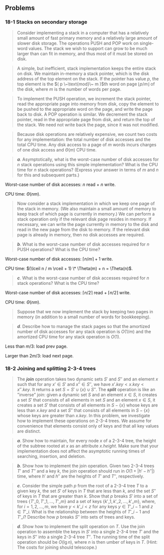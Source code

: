## Problems

### 18-1 Stacks on secondary storage

> Consider implementing a stack in a computer that has a relatively small amount of fast primary memory and a relatively large amount of slower disk storage. The operations PUSH and POP work on single-word values. The stack we wish to support can grow to be much larger than can fit in memory, and thus most of it must be stored on disk.

> A simple, but inefficient, stack implementation keeps the entire stack on disk. We maintain in-memory a stack pointer, which is the disk address of the top element on the stack. If the pointer has value $p$, the top element is the $( p \~\text{mod}\~ m )$th word on page $\lfloor p / m \rfloor$ of the disk, where $m$ is the number of words per page.

> To implement the PUSH operation, we increment the stack pointer, read the appropriate page into memory from disk, copy the element to be pushed to the appropriate word on the page, and write the page back to disk. A POP operation is similar. We decrement the stack pointer, read in the appropriate page from disk, and return the top of the stack. We need not write back the page, since it was not modified.

> Because disk operations are relatively expensive, we count two costs for any implementation: the total number of disk accesses and the total CPU time. Any disk access to a page of $m$ words incurs charges of one disk access and $\Theta(m)$ CPU time.

> __*a*__. Asymptotically, what is the worst-case number of disk accesses for $n$ stack operations using this simple implementation? What is the CPU time for $n$ stack operations? (Express your answer in terms of $m$ and $n$ for this and subsequent parts.)

Worst-case number of disk accesses: $n$ read + $n$ write.

CPU time: $\Theta(nm)$.

> Now consider a stack implementation in which we keep one page of the stack in memory. (We also maintain a small amount of memory to keep track of which page is currently in memory.) We can perform a stack operation only if the relevant disk page resides in memory. If necessary, we can write the page currently in memory to the disk and read in the new page from the disk to memory. If the relevant disk page is already in memory, then no disk accesses are required.

> __*b*__. What is the worst-case number of disk accesses required for $n$ PUSH operations? What is the CPU time?

Worst-case number of disk accesses: $\lceil n / m \rceil + 1$ write.

CPU time: $(\lceil n / m \rceil + 1) \* \Theta(m) + n = \Theta(n)$.

> __*c*__. What is the worst-case number of disk accesses required for $n$ stack operations? What is the CPU time?

Worst-case number of disk accesses: $\lceil n / 2 \rceil$ read + $\lceil n / 2 \rceil$ write.

CPU time: $\Theta(nm)$.

> Suppose that we now implement the stack by keeping two pages in memory (in addition to a small number of words for bookkeeping).

> __*d*__. Describe how to manage the stack pages so that the amortized number of disk accesses for any stack operation is $O(1/m)$ and the amortized CPU time for any stack operation is $O(1)$.

Less than $m/3$: load prev page.

Larger than $2m/3$: load next page.

### 18-2 Joining and splitting 2-3-4 trees

> The __*join*__ operation takes two dynamic sets $S'$ and $S''$ and an element $x$ such that for any $x' \in S'$ and $x'' \in S''$, we have $x'.key < x.key < x''.key$. It returns a set $S = S' \cup \{x\} \cup S''$. The __*split*__ operation is like an "inverse" join: given a dynamic set $S$ and an element $x \in S$, it creates a set $S'$ that consists of all elements in set $S$ and an element $x \in S$, it creates a set $S'$ that consists of all elements in $S - \{x\}$ whose keys are less than $x.key$ and a set $S''$ that consists of all elements in $S - \{x\}$ whose keys are greater than $x.key$. In this problem, we investigate how to implement these operations on 2-3-4 trees. We assume for convenience that elements consist only of keys and that all key values are distinct.

> __*a*__. Show how to maintain, for every node $x$ of a 2-3-4 tree, the height of the subtree rooted at $x$ as an attribute $x.height$. Make sure that your implementation does not affect the asymptotic running times of searching, insertion, and deletion.

> __*b*__. Show how to implement the join operation. Given two 2-3-4 trees $T'$ and $T''$ and a key $k$, the join operation should run in $O(1 + |h' - h''|)$ time, where $h'$ and $h''$ are the heights of $T'$ and $T''$, respectively.

> __*c*__. Consider the simple path $p$ from the root of a 2-3-4 tree $T$ to a given key $k$, the set $S'$ of keys in $T$ that are less than $k$, and the set $S''$ of keys in $T$ that are greater than $k$. Show that $p$ breaks $S'$ into a set of trees $\{T'\_0, T'\_1, \dots, T'\_m\}$ and a set of keys $\{k'\_1, k'\_2, \dots, k'\_m\}$, where, for $i = 1, 2, \dots, m$, we have $y < k'\_i < z$ for any keys $y \in T'\_{i-1}$ and $z \in T'\_i$. What is the relationship between the heights of $T'\_{i-1}$ and $T'\_i$? Describe how $p$ breaks $S''$ into sets of trees and keys.

> __*d*__. Show how to implement the split operation on $T$. Use the join operation to assemble the keys in $S'$ into a single 2-3-4 tree $T'$ and the keys in $S''$ into a single 2-3-4 tree $T''$. The running time of the split operation should be $O(\lg n)$, where $n$ is then umber of keys in $T$. (Hint: The costs for joining should telescope.)
